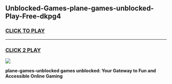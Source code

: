 
## Unblocked-Games-plane-games-unblocked-Play-Free-dkpg4
<h3>
<a href="https://premium76.site?title=plane-games-unblocked&ref=21A">CLICK TO PLAY</a></h3>
<hr>

<h3>
<a href="https://premium76.site?title=plane-games-unblocked&ref=21A">CLICK 2 PLAY</a>
  
</h3>

<a href="https://premium76.site?title=plane-games-unblocked&ref=21A"><img src="https://clearcache.store/games.png"></a>


**plane-games-unblocked games unblocked: Your Gateway to Fun and Accessible Online Gaming**
